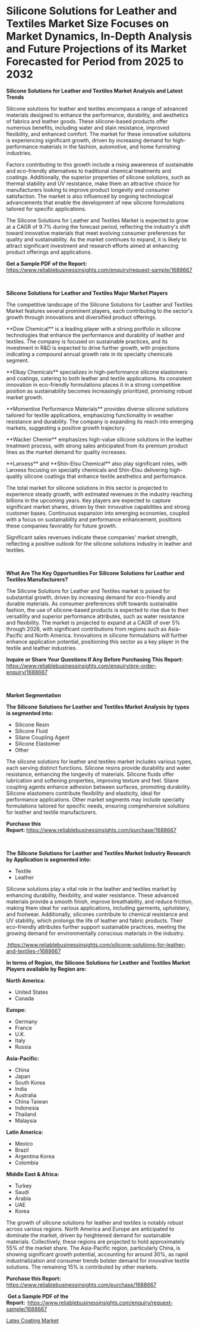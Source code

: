 <p><h1>Silicone Solutions for Leather and Textiles Market Size Focuses on Market Dynamics, In-Depth Analysis and Future Projections of its Market Forecasted for Period from 2025 to 2032</h1></p><p><strong>Silicone Solutions for Leather and Textiles Market Analysis and Latest Trends</strong></p>
<p><p>Silicone solutions for leather and textiles encompass a range of advanced materials designed to enhance the performance, durability, and aesthetics of fabrics and leather goods. These silicone-based products offer numerous benefits, including water and stain resistance, improved flexibility, and enhanced comfort. The market for these innovative solutions is experiencing significant growth, driven by increasing demand for high-performance materials in the fashion, automotive, and home furnishing industries.</p><p>Factors contributing to this growth include a rising awareness of sustainable and eco-friendly alternatives to traditional chemical treatments and coatings. Additionally, the superior properties of silicone solutions, such as thermal stability and UV resistance, make them an attractive choice for manufacturers looking to improve product longevity and consumer satisfaction. The market is also influenced by ongoing technological advancements that enable the development of new silicone formulations tailored for specific applications.</p><p>The Silicone Solutions for Leather and Textiles Market is expected to grow at a CAGR of 9.7% during the forecast period, reflecting the industry's shift toward innovative materials that meet evolving consumer preferences for quality and sustainability. As the market continues to expand, it is likely to attract significant investment and research efforts aimed at enhancing product offerings and applications.</p></p>
<p><strong>Get a Sample PDF of the Report:&nbsp;</strong> <a href="https://www.reliablebusinessinsights.com/enquiry/request-sample/1688667?utm_campaign=3353&utm_medium=2&utm_source=Github&utm_content=ia&utm_term=26032025&utm_id=silicone-solutions-for-leather-and-textiles">https://www.reliablebusinessinsights.com/enquiry/request-sample/1688667</a></p>
<p>&nbsp;</p>
<p><strong>Silicone Solutions for Leather and Textiles Major Market Players</strong></p>
<p><p>The competitive landscape of the Silicone Solutions for Leather and Textiles Market features several prominent players, each contributing to the sector's growth through innovations and diversified product offerings.</p><p>**Dow Chemical** is a leading player with a strong portfolio in silicone technologies that enhance the performance and durability of leather and textiles. The company is focused on sustainable practices, and its investment in R&D is expected to drive further growth, with projections indicating a compound annual growth rate in its specialty chemicals segment.</p><p>**Elkay Chemicals** specializes in high-performance silicone elastomers and coatings, catering to both leather and textile applications. Its consistent innovation in eco-friendly formulations places it in a strong competitive position as sustainability becomes increasingly prioritized, promising robust market growth.</p><p>**Momentive Performance Materials** provides diverse silicone solutions tailored for textile applications, emphasizing functionality in weather resistance and durability. The company is expanding its reach into emerging markets, suggesting a positive growth trajectory. </p><p>**Wacker Chemie** emphasizes high-value silicone solutions in the leather treatment process, with strong sales anticipated from its premium product lines as the market demand for quality increases. </p><p>**Lanxess** and **Shin-Etsu Chemical** also play significant roles, with Lanxess focusing on specialty chemicals and Shin-Etsu delivering high-quality silicone coatings that enhance textile aesthetics and performance.</p><p>The total market for silicone solutions in this sector is projected to experience steady growth, with estimated revenues in the industry reaching billions in the upcoming years. Key players are expected to capture significant market shares, driven by their innovative capabilities and strong customer bases. Continuous expansion into emerging economies, coupled with a focus on sustainability and performance enhancement, positions these companies favorably for future growth. </p><p>Significant sales revenues indicate these companies' market strength, reflecting a positive outlook for the silicone solutions industry in leather and textiles.</p></p>
<p>&nbsp;</p>
<p><strong>What Are The Key Opportunities For Silicone Solutions for Leather and Textiles Manufacturers?</strong></p>
<p><p>The Silicone Solutions for Leather and Textiles market is poised for substantial growth, driven by increasing demand for eco-friendly and durable materials. As consumer preferences shift towards sustainable fashion, the use of silicone-based products is expected to rise due to their versatility and superior performance attributes, such as water resistance and flexibility. The market is projected to expand at a CAGR of over 5% through 2028, with significant contributions from regions such as Asia-Pacific and North America. Innovations in silicone formulations will further enhance application potential, positioning this sector as a key player in the textile and leather industries.</p></p>
<p><strong>Inquire or Share Your Questions If Any Before Purchasing This Report:</strong> <a href="https://www.reliablebusinessinsights.com/enquiry/pre-order-enquiry/1688667?utm_campaign=3353&utm_medium=2&utm_source=Github&utm_content=ia&utm_term=26032025&utm_id=silicone-solutions-for-leather-and-textiles">https://www.reliablebusinessinsights.com/enquiry/pre-order-enquiry/1688667</a></p>
<p>&nbsp;</p>
<p><strong>Market Segmentation</strong></p>
<p><strong>The Silicone Solutions for Leather and Textiles Market Analysis by types is segmented into:</strong></p>
<p><ul><li>Silicone Resin</li><li>Silicone Fluid</li><li>Silane Coupling Agent</li><li>Silicone Elastomer</li><li>Other</li></ul></p>
<p><p>The silicone solutions for leather and textiles market includes various types, each serving distinct functions. Silicone resins provide durability and water resistance, enhancing the longevity of materials. Silicone fluids offer lubrication and softening properties, improving texture and feel. Silane coupling agents enhance adhesion between surfaces, promoting durability. Silicone elastomers contribute flexibility and elasticity, ideal for performance applications. Other market segments may include specialty formulations tailored for specific needs, ensuring comprehensive solutions for leather and textile manufacturers.</p></p>
<p><strong>Purchase this Report:&nbsp;</strong><a href="https://www.reliablebusinessinsights.com/purchase/1688667?utm_campaign=3353&utm_medium=2&utm_source=Github&utm_content=ia&utm_term=26032025&utm_id=silicone-solutions-for-leather-and-textiles">https://www.reliablebusinessinsights.com/purchase/1688667</a></p>
<p>&nbsp;</p>
<p><strong>The Silicone Solutions for Leather and Textiles Market Industry Research by Application is segmented into:</strong></p>
<p><ul><li>Textile</li><li>Leather</li></ul></p>
<p><p>Silicone solutions play a vital role in the leather and textiles market by enhancing durability, flexibility, and water resistance. These advanced materials provide a smooth finish, improve breathability, and reduce friction, making them ideal for various applications, including garments, upholstery, and footwear. Additionally, silicones contribute to chemical resistance and UV stability, which prolongs the life of leather and fabric products. Their eco-friendly attributes further support sustainable practices, meeting the growing demand for environmentally conscious materials in the industry.</p></p>
<p><a href="https://www.reliablebusinessinsights.com/silicone-solutions-for-leather-and-textiles-r1688667?utm_campaign=3353&utm_medium=2&utm_source=Github&utm_content=ia&utm_term=26032025&utm_id=silicone-solutions-for-leather-and-textiles">&nbsp;https://www.reliablebusinessinsights.com/silicone-solutions-for-leather-and-textiles-r1688667</a></p>
<p><strong>In terms of Region, the Silicone Solutions for Leather and Textiles Market Players available by Region are:</strong></p>
<p>
    <p> <strong> North America: </strong>
        <ul>
            <li>United States</li>
            <li>Canada</li>
        </ul>
        </p> 
    <p> <strong> Europe: </strong>
        <ul>
            <li>Germany</li>
            <li>France</li>
            <li>U.K.</li>
            <li>Italy</li>
            <li>Russia</li>
        </ul>
        </p> 
    <p> <strong> Asia-Pacific: </strong>
        <ul>
            <li>China</li>
            <li>Japan</li>
            <li>South Korea</li>
            <li>India</li>
            <li>Australia</li>
            <li>China Taiwan</li>
            <li>Indonesia</li>
            <li>Thailand</li>
            <li>Malaysia</li>
        </ul>
        </p> 
    <p> <strong> Latin America: </strong>
        <ul>
            <li>Mexico</li>
            <li>Brazil</li>
            <li>Argentina Korea</li>
            <li>Colombia</li>
        </ul>
        </p> 
    <p> <strong> Middle East & Africa: </strong>
        <ul>
            <li>Turkey</li>
            <li>Saudi</li>
            <li>Arabia</li>
            <li>UAE</li>
            <li>Korea</li>
        </ul>
    </p>
    </p>
<p><p>The growth of silicone solutions for leather and textiles is notably robust across various regions. North America and Europe are anticipated to dominate the market, driven by heightened demand for sustainable materials. Collectively, these regions are projected to hold approximately 55% of the market share. The Asia-Pacific region, particularly China, is showing significant growth potential, accounting for around 30%, as rapid industrialization and consumer trends bolster demand for innovative textile solutions. The remaining 15% is contributed by other markets.</p></p>
<p><strong>Purchase this Report: </strong><a href="https://www.reliablebusinessinsights.com/purchase/1688667?utm_campaign=3353&utm_medium=2&utm_source=Github&utm_content=ia&utm_term=26032025&utm_id=silicone-solutions-for-leather-and-textiles">https://www.reliablebusinessinsights.com/purchase/1688667</a></p>
<p>&nbsp;<strong>Get a Sample PDF of the Report:&nbsp;&nbsp;</strong><a href="https://www.reliablebusinessinsights.com/enquiry/request-sample/1688667?utm_campaign=3353&utm_medium=2&utm_source=Github&utm_content=ia&utm_term=26032025&utm_id=silicone-solutions-for-leather-and-textiles">https://www.reliablebusinessinsights.com/enquiry/request-sample/1688667</a></p>
<p><strong></strong></p>
<p><p><a href="https://github.com/spoorsusama/Market-Research-Report-List-1/blob/main/latex-coating-market.md?utm_campaign=3353&utm_medium=2&utm_source=Github&utm_content=ia&utm_term=26032025&utm_id=silicone-solutions-for-leather-and-textiles">Latex Coating Market</a></p></p>